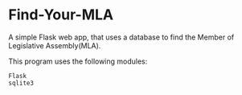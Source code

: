 # Find-Your-MLA

A simple Flask web app, that uses a database to find the Member of Legislative Assembly(MLA).

This program uses the following modules:
```
Flask
sqlite3
```
